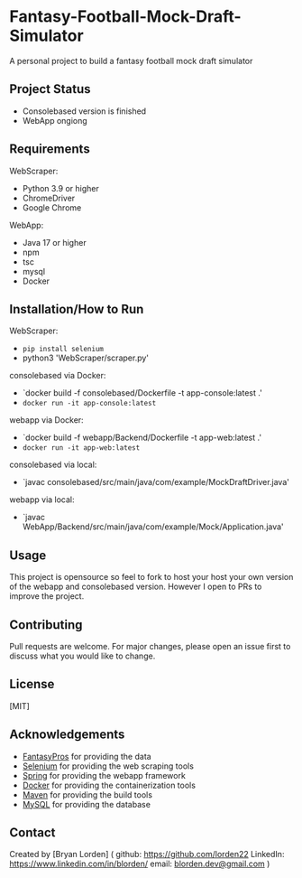 # Fantasy-Football-Mock-Draft-Simulator
A personal project to build a fantasy football mock draft simulator

## Project Status
- Consolebased version is finished
- WebApp ongiong

## Requirements

WebScraper:
- Python 3.9 or higher
- ChromeDriver
- Google Chrome


WebApp:
- Java 17 or higher
- npm
- tsc
- mysql
- Docker

## Installation/How to Run

WebScraper:
- `pip install selenium`
- python3 'WebScraper/scraper.py'


consolebased via Docker: 
- `docker build -f consolebased/Dockerfile -t app-console:latest .'
- `docker run -it app-console:latest`

webapp via Docker:
- `docker build -f webapp/Backend/Dockerfile -t app-web:latest .'
- `docker run -it app-web:latest`


consolebased via local:
- `javac consolebased/src/main/java/com/example/MockDraftDriver.java'

webapp via local:
- `javac WebApp/Backend/src/main/java/com/example/Mock/Application.java'

## Usage
This project is opensource so feel to fork to host your host your own version of the webapp and consolebased version. However I open to PRs to improve the project.

## Contributing
Pull requests are welcome. For major changes, please open an issue first to discuss what you would like to change.

## License
[MIT]

## Acknowledgements
- [FantasyPros](https://www.fantasypros.com/) for providing the data
- [Selenium](https://www.selenium.dev/) for providing the web scraping tools
- [Spring](https://spring.io/) for providing the webapp framework
- [Docker](https://www.docker.com/) for providing the containerization tools
- [Maven](https://maven.apache.org/) for providing the build tools
- [MySQL](https://www.mysql.com/) for providing the database

## Contact
Created by [Bryan Lorden] (
    github: https://github.com/lorden22
    LinkedIn: https://www.linkedin.com/in/blorden/
    email: blorden.dev@gmail.com
)


